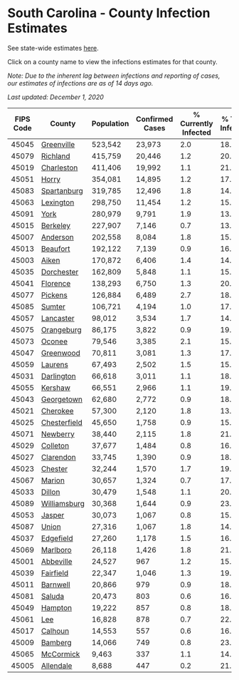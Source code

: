 # South Carolina - County Infection Estimates

See state-wide estimates [here](/infections/us-sc).

Click on a county name to view the infections estimates for that county.

*Note: Due to the inherent lag between infections and reporting of cases, our estimates of infections are as of 14 days ago.*

*Last updated: December 1, 2020*

|   FIPS Code |                       County |   Population |   Confirmed Cases |   % Currently Infected |   % Total Infected |
|-------------|------------------------------|--------------|-------------------|------------------------|--------------------|
|       45045 |     [Greenville](greenville) |      523,542 |            23,973 |                    2.0 |               18.3 |
|       45079 |         [Richland](richland) |      415,759 |            20,446 |                    1.2 |               20.3 |
|       45019 |     [Charleston](charleston) |      411,406 |            19,992 |                    1.1 |               21.4 |
|       45051 |               [Horry](horry) |      354,081 |            14,895 |                    1.2 |               17.8 |
|       45083 |   [Spartanburg](spartanburg) |      319,785 |            12,496 |                    1.8 |               14.9 |
|       45063 |       [Lexington](lexington) |      298,750 |            11,454 |                    1.2 |               15.4 |
|       45091 |                 [York](york) |      280,979 |             9,791 |                    1.9 |               13.4 |
|       45015 |         [Berkeley](berkeley) |      227,907 |             7,146 |                    0.7 |               13.5 |
|       45007 |         [Anderson](anderson) |      202,558 |             8,084 |                    1.8 |               15.0 |
|       45013 |         [Beaufort](beaufort) |      192,122 |             7,139 |                    0.9 |               16.0 |
|       45003 |               [Aiken](aiken) |      170,872 |             6,406 |                    1.4 |               14.0 |
|       45035 |     [Dorchester](dorchester) |      162,809 |             5,848 |                    1.1 |               15.0 |
|       45041 |         [Florence](florence) |      138,293 |             6,750 |                    1.3 |               20.1 |
|       45077 |           [Pickens](pickens) |      126,884 |             6,489 |                    2.7 |               18.8 |
|       45085 |             [Sumter](sumter) |      106,721 |             4,194 |                    1.0 |               17.1 |
|       45057 |       [Lancaster](lancaster) |       98,012 |             3,534 |                    1.7 |               14.0 |
|       45075 |     [Orangeburg](orangeburg) |       86,175 |             3,822 |                    0.9 |               19.2 |
|       45073 |             [Oconee](oconee) |       79,546 |             3,385 |                    2.1 |               15.3 |
|       45047 |       [Greenwood](greenwood) |       70,811 |             3,081 |                    1.3 |               17.8 |
|       45059 |           [Laurens](laurens) |       67,493 |             2,502 |                    1.5 |               15.3 |
|       45031 |     [Darlington](darlington) |       66,618 |             3,011 |                    1.1 |               18.1 |
|       45055 |           [Kershaw](kershaw) |       66,551 |             2,966 |                    1.1 |               19.1 |
|       45043 |     [Georgetown](georgetown) |       62,680 |             2,772 |                    0.9 |               18.5 |
|       45021 |         [Cherokee](cherokee) |       57,300 |             2,120 |                    1.8 |               13.8 |
|       45025 | [Chesterfield](chesterfield) |       45,650 |             1,758 |                    0.9 |               15.5 |
|       45071 |         [Newberry](newberry) |       38,440 |             2,115 |                    1.8 |               21.6 |
|       45029 |         [Colleton](colleton) |       37,677 |             1,484 |                    0.8 |               16.4 |
|       45027 |       [Clarendon](clarendon) |       33,745 |             1,390 |                    0.9 |               18.3 |
|       45023 |           [Chester](chester) |       32,244 |             1,570 |                    1.7 |               19.3 |
|       45067 |             [Marion](marion) |       30,657 |             1,324 |                    0.7 |               17.4 |
|       45033 |             [Dillon](dillon) |       30,479 |             1,548 |                    1.1 |               20.1 |
|       45089 | [Williamsburg](williamsburg) |       30,368 |             1,644 |                    0.9 |               23.0 |
|       45053 |             [Jasper](jasper) |       30,073 |             1,067 |                    0.8 |               15.0 |
|       45087 |               [Union](union) |       27,316 |             1,067 |                    1.8 |               14.9 |
|       45037 |       [Edgefield](edgefield) |       27,260 |             1,178 |                    1.5 |               16.5 |
|       45069 |         [Marlboro](marlboro) |       26,118 |             1,426 |                    1.8 |               21.0 |
|       45001 |       [Abbeville](abbeville) |       24,527 |               967 |                    1.2 |               15.4 |
|       45039 |       [Fairfield](fairfield) |       22,347 |             1,046 |                    1.3 |               19.4 |
|       45011 |         [Barnwell](barnwell) |       20,866 |               979 |                    0.9 |               18.8 |
|       45081 |             [Saluda](saluda) |       20,473 |               803 |                    0.6 |               16.9 |
|       45049 |           [Hampton](hampton) |       19,222 |               857 |                    0.8 |               18.5 |
|       45061 |                   [Lee](lee) |       16,828 |               878 |                    0.7 |               22.3 |
|       45017 |           [Calhoun](calhoun) |       14,553 |               557 |                    0.6 |               16.8 |
|       45009 |           [Bamberg](bamberg) |       14,066 |               749 |                    0.8 |               23.3 |
|       45065 |       [McCormick](mccormick) |        9,463 |               337 |                    1.1 |               14.1 |
|       45005 |       [Allendale](allendale) |        8,688 |               447 |                    0.2 |               21.6 |